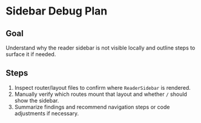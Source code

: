 # Sidebar Debug Plan

## Goal
Understand why the reader sidebar is not visible locally and outline steps to surface it if needed.

## Steps
1. Inspect router/layout files to confirm where `ReaderSidebar` is rendered.
2. Manually verify which routes mount that layout and whether `/` should show the sidebar.
3. Summarize findings and recommend navigation steps or code adjustments if necessary.
